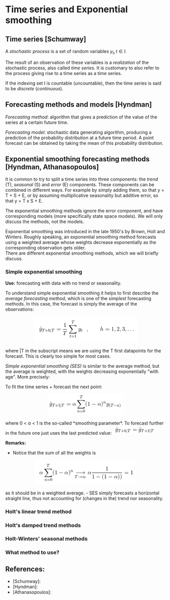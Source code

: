 # Time series and Exponential smoothing

## Time series [Schumway]
A *stochastic process* is a set of random variables ${y_t, t\in I}$. 

The result of an observation of these variables is a *realization* of the stochastic process, also called *time series*.
It is customary to also refer to the process giving rise to a time series as a time series.

If the indexing set I is countable (uncountable), then the time series is said to be *discrete* (*continuous*).

## Forecasting methods and models [Hyndman]
*Forecasting method*: algorithm that gives a prediction of the value of the series at a certain future time.

*Forecasting model*: stochastic data generating algorithm, producing a prediction of the probability distribution at a future time period.
A point forecast can be obtained by taking the mean of this probability distribution.


## Exponential smoothing forecasting methods [Hyndman, Athanasopoulos]

It is common to try to split a time series into three components: the *trend* (T), *seasonal* (S) and *error* (E) components. 
These components can be combined in different ways.
For example by simply adding them, so that y = T + S + E, or by assuming multiplicative seasonality but additive error, so that y = T x S + E.

The exponential smoothing methods ignore the error component, and have corresponding models (more specifically state space models). We will only discuss the methods, not the models.

Exponential smoothing was introduced in the late 1950's by Brown, Holt and Winters.
Roughly speaking, an exponential smoothing method forecasts using a weighted average whose weights decrease exponentially as the corresponding observation gets older.   
There are different exponential smoothing methods, which we will briefly discuss.


### Simple exponential smoothing 

**Use:** forecasting with data with no trend or seasonality.

To understand simple exponential smoothing it helps to first describe the *average forecasting method*, which is one of the simplest forecasting methods.
In this case, the forecast is simply the average of the observations: 
<p align="center">
  <img src="images/average_forecast.png" alt="hi" class="inline"/>
</p>
where |T in the subscript means we are using the T first datapoints for the forecast.
This is clearly too simple for most cases. 

*Simple exponential smoothing (SES)* is similar to the average method, but the average is weighted, with the weights decreasing exponentially "with age".
More precisely:

To fit the time series + forecast the next point:
<p align="center">
  <img src="images/SES.png" alt="hi" class="inline"/>
</p>
where 0 < α < 1 is the so-called *smoothing parameter*.  
To forecast further in the future one just uses the last predicted value: <img src="images/SESforecast.png" alt="hi" class="inline"/>  

**Remarks:**
- Notice that the sum of all the weights is 
<p align="center">
  <img src="images/weighted.png" alt="hi" class="inline"/>
</p>
as it should be in a weighted average.  
- SES simply forecasts a horizontal straight line, thus not accounting for (changes in the) trend  nor seasonality.

### Holt's linear trend method
### Holt's damped trend methods
### Holt-Winters' seasonal methods
### What method to use?









## References:
- [Schumway]: 
- [Hyndman]: 
- [Athanasopoulos]:


